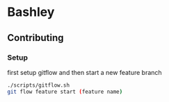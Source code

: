 # Bashley

## Contributing
### Setup
first setup gitflow and then start a new feature branch
```bash
./scripts/gitflow.sh
git flow feature start (feature name)
```